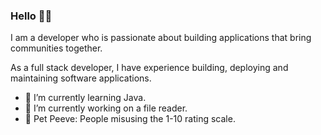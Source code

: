 ### Hello 👋🏾 


I am a developer who is passionate about building applications that bring communities together.

As a full stack developer, I have experience building, deploying and maintaining software applications.


- 🌱 I’m currently learning Java.
- 🔭 I’m currently working on a file reader.
- 🐰 Pet Peeve: People misusing the 1-10 rating scale.


